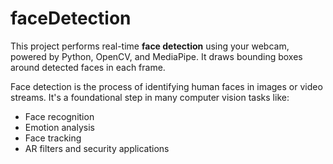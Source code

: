 # faceDetection
This project performs real-time **face detection** using your webcam, powered by Python, OpenCV, and MediaPipe. It draws bounding boxes around detected faces in each frame.

Face detection is the process of identifying human faces in images or video streams. It's a foundational step in many computer vision tasks like:

- Face recognition
- Emotion analysis
- Face tracking
- AR filters and security applications



